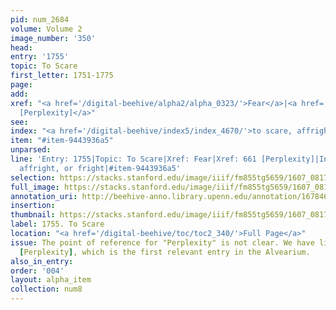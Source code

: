 ```yaml
---
pid: num_2684
volume: Volume 2
image_number: '350'
head:
entry: '1755'
topic: To Scare
first_letter: 1751-1775
page:
add:
xref: "<a href='/digital-beehive/alpha2/alpha_0323/'>Fear</a>|<a href='/digital-beehive/num3/num_0912/'>661
  [Perplexity]</a>"
see:
index: "<a href='/digital-beehive/index5/index_4670/'>to scare, affright, or fright</a>"
item: "#item-9443936a5"
unparsed:
line: 'Entry: 1755|Topic: To Scare|Xref: Fear|Xref: 661 [Perplexity]|Index: to scare,
  affright, or fright|#item-9443936a5'
selection: https://stacks.stanford.edu/image/iiif/fm855tg5659/1607_0817/924,2763,2736,353/full/0/default.jpg
full_image: https://stacks.stanford.edu/image/iiif/fm855tg5659/1607_0817/full/full/0/default.jpg
annotation_uri: http://beehive-anno.library.upenn.edu/annotation/1678466638713
insertion:
thumbnail: https://stacks.stanford.edu/image/iiif/fm855tg5659/1607_0817/924,2763,600,180/250,/0/default.jpg
label: 1755. To Scare
location: "<a href='/digital-beehive/toc/toc2_340/'>Full Page</a>"
issue: The point of reference for "Perplexity" is not clear. We have linked to 661
  [Perplexity], which is the first relevant entry in the Alvearium.
also_in_entry:
order: '004'
layout: alpha_item
collection: num8
---
```

